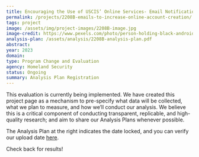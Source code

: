 ```yaml
---
title: Encouraging the Use of USCIS’ Online Services- Email Notifications to Increase Online Account Creation
permalink: /projects/2208B-emails-to-increase-online-account-creation/
tags: project  
image: /assets/img/project-images/2208B-image.jpg  
image-credit: https://www.pexels.com/photo/person-holding-black-android-smartphone-4554696/
analysis-plan: /assets/analysis/2208B-analysis-plan.pdf
abstract: 
year: 2023  
domain: 
type: Program Change and Evaluation
agency: Homeland Security
status: Ongoing
summary: Analysis Plan Registration
---
```

This evaluation is currently being implemented. We have created this project page as a mechanism to pre-specify what data will be collected, what we plan to measure, and how we’ll conduct our analysis. We believe this is a critical component of conducting transparent, replicable, and high-quality research; and aim to share our Analysis Plans whenever possible.

The Analysis Plan at the right indicates the date locked, and you can verify our upload date <a href="https://github.com/gsa-oes/office-of-evaluation-sciences/commits/master/assets/analysis/2208B-analysis-plan.pdf">here</a>. 

Check back for results!
